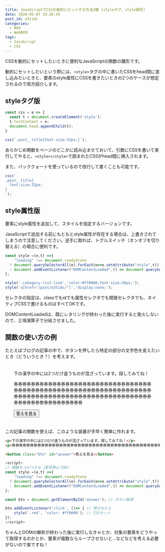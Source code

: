 ```yaml
---
title: JavaScriptでCSSを動的にセットする方法2種 (styleタグ、style属性)
date: 2020-05-07 19:26:43
post_id: o3tidc
categories:
  - Web
  - Web制作
tags:
  - JavaScript
  - CSS
---
```


CSSを動的にセットしたいときに便利なJavaScriptの関数の雛形です。

動的にセットしたいという際には、`<style>`タグの中に書いたCSSをhead間に差し込みたいときと、要素のstyle属性にCSSを書きたいときの2つのケースが想定されるので両方紹介します。


## styleタグ版

```JavaScript
const css = e => {
  const t = document.createElement('style');
  t.textContent = e;
  document.head.appendChild(t);  
}
```
```JavaScript
css(`.post__title{font-size:32px;}`);
```

あらかじめ関数をページのどこかに読み込ませておいて、引数にCSSを書いて実行してやると、`<style></style>`で囲まれたCSSがhead間に挿入されます。


また、バッククォートを使っているので改行して書くことも可能です。

```JavaScript
css(`
.post__title{
  font-size:32px;
}
`);
```


## style属性版

要素にstyle属性を追加して、スタイルを指定するバージョンです。

JavaScriptで追加する前にもともとstyle属性が存在する場合は、上書きされてしまうので注意してください。逆手に取れば、トグルスイッチ（オンオフを切り替える）の場合に便利です。


```javascript
const style =(e,t) =>{
    "loading" !== document.readyState
  ? document.querySelectorAll(e).forEach(e=>e.setAttribute("style",t))
  : document.addEventListener("DOMContentLoaded",() => document.querySelectorAll(e).forEach(e=>e.setAttribute("style",t)))
};
```
```javascript
style('.category-list-link','color:#ff0000;font-size:36px;');
style('a[href="/post/o3tidc/"]','display:none;');
```

セレクタの指定は、classでもidでも属性セレクタでも間接セレクタでも、ネイティブCSSで書けるものはすべてOKです。

DOMContentLoadedは、既にレタリングが終わった後に実行すると発火しないので、三項演算子で分岐させました。

## 関数の使い方の例

たとえばブログの記事の中で、ボタンを押したら特定の部分の文字色を変えたいとき（どういうとき？）を考えます。

<div style="background:var(--bg-color);padding:.5em 2em;">

下の漢字の中には2つだけ違うものが混ざっています。探してみてね！

券券券券券券券券券券券券券券券券券券券券券券券券券券券券券券券券券券券券券券券券券券券券券券券券券券<span class="red">劵</span>券券券券券券券券券券券券券券券券券券券券券券券券券券券券券券券券券券券券券券券券券券券券券券券券券券券<span class="red">劵</span>券券券券券券券券券


<button class="btn" id="answer">答えを見る</button>

</div>

<script>
const style =(e,t) =>{
    "loading" !== document.readyState
  ? document.querySelectorAll(e).forEach(e=>e.setAttribute("style",t))
  : document.addEventListener("DOMContentLoaded",() => document.querySelectorAll(e).forEach(e=>e.setAttribute("style",t)))
};
const btn = document.getElementById('answer');
btn.addEventListener('click', ()=>{
    style('.red', 'color: #ff0000');
});
</script>


この記事の関数を使えば、このような装置が手早く簡単に作れます。

```html
<p>下の漢字の中には2つだけ違うものが混ざっています。探してみてね！</p>
<p>券券券券券券券券券券券券券券券券券券券券券券券券券券券券券券券券券券券券券券券券券券券券券券券券券券<span class="red">劵</span>券券券券券券券券券券券券券券券券券券券券券券券券券券券券券券券券券券券券券券券券券券券券券券券券券券券<span class="red">劵</span>券券券券券券券券券</p>

<button class="btn" id="answer">答えを見る</button>
```


```javascript
<script>
// 関数をコピペする（思考停止でOK）
const style =(e,t) =>{
    "loading" !== document.readyState
  ? document.querySelectorAll(e).forEach(e=>e.setAttribute("style",t))
  : document.addEventListener("DOMContentLoaded",() => document.querySelectorAll(e).forEach(e=>e.setAttribute("style",t)))
};

const btn = document.getElementById('answer'); // ボタン取得

btn.addEventListener('click', ()=> { // 押されたら
    style('.red', 'color: #ff0000'); // CSSセット
});
</script>
```

ちゃんとDOMの解析が終わった後に実行しなきゃとか、対象の要素をどうやって取得するのかとか、要素が複数ならループさせないと...などなどを考える必要がないので楽ですね！
